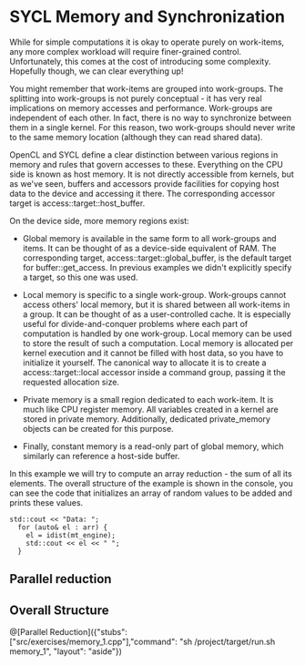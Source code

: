 # SYCL Memory and Synchronization

While for simple computations it is okay to operate purely on work-items, any more complex workload will require finer-grained control. Unfortunately, this comes at the cost of introducing some complexity. Hopefully though, we can clear everything up!

You might remember that work-items are grouped into work-groups. The splitting into work-groups is not purely conceptual - it has very real implications on memory accesses and performance. Work-groups are independent of each other. In fact, there is no way to synchronize between them in a single kernel. For this reason, two work-groups should never write to the same memory location (although they can read shared data).

OpenCL and SYCL define a clear distinction between various regions in memory and rules that govern accesses to these. Everything on the CPU side is known as host memory. It is not directly accessible from kernels, but as we've seen, buffers and accessors provide facilities for copying host data to the device and accessing it there. The corresponding accessor target is access::target::host_buffer.

On the device side, more memory regions exist:

 * Global memory is available in the same form to all work-groups and items. It can be thought of as a device-side equivalent of RAM. The corresponding target, access::target::global_buffer, is the default target for buffer::get_access. In previous examples we didn't explicitly specify a target, so this one was used.

 * Local memory is specific to a single work-group. Work-groups cannot access others' local memory, but it is shared between all work-items in a group. It can be thought of as a user-controlled cache. It is especially useful for divide-and-conquer problems where each part of computation is handled by one work-group. Local memory can be used to store the result of such a computation. Local memory is allocated per kernel execution and it cannot be filled with host data, so you have to initialize it yourself. The canonical way to allocate it is to create a access::target::local accessor inside a command group, passing it the requested allocation size.

 * Private memory is a small region dedicated to each work-item. It is much like CPU register memory. All variables created in a kernel are stored in private memory. Additionally, dedicated private_memory objects can be created for this purpose.

 * Finally, constant memory is a read-only part of global memory, which similarly can reference a host-side buffer.

In this example we will try to compute an array reduction - the sum of all its elements. The overall structure of the example is shown in the console, you can see the code that initializes an array of random values to be added and prints these values.

```
std::cout << "Data: ";
  for (auto& el : arr) {
    el = idist(mt_engine);
    std::cout << el << " ";
  }
```

## Parallel reduction

## Overall Structure

@[Parallel Reduction]({"stubs": ["src/exercises/memory_1.cpp"],"command": "sh /project/target/run.sh memory_1", "layout": "aside"})


